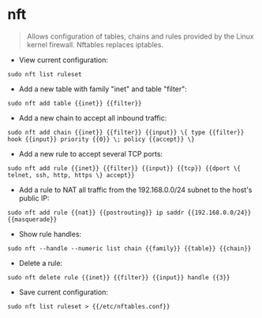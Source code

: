 # nft

> Allows configuration of tables, chains and rules provided by the Linux kernel firewall.
> Nftables replaces iptables.

- View current configuration:

`sudo nft list ruleset`

- Add a new table with family "inet" and table "filter":

`sudo nft add table {{inet}} {{filter}}`

- Add a new chain to accept all inbound traffic:

`sudo nft add chain {{inet}} {{filter}} {{input}} \{ type {{filter}} hook {{input}} priority {{0}} \; policy {{accept}} \}`

- Add a new rule to accept several TCP ports:

`sudo nft add rule {{inet}} {{filter}} {{input}} {{tcp}} {{dport \{ telnet, ssh, http, https \} accept}}`

- Add a rule to NAT all traffic from the 192.168.0.0/24 subnet to the host's public IP:

`sudo nft add rule {{nat}} {{postrouting}} ip saddr {{192.168.0.0/24}} {{masquerade}}`

- Show rule handles:

`sudo nft --handle --numeric list chain {{family}} {{table}} {{chain}}`

- Delete a rule:

`sudo nft delete rule {{inet}} {{filter}} {{input}} handle {{3}}`

- Save current configuration:

`sudo nft list ruleset > {{/etc/nftables.conf}}`
